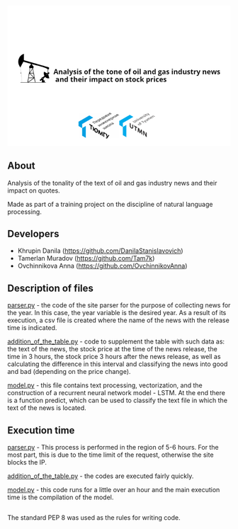 <p align="center">
      <img src="logotype.png" width="700">
</p>


## About

Analysis of the tonality of the text of oil and gas industry news and their impact on quotes.

Made as part of a training project on the discipline of natural language processing.


## Developers

- Khrupin Danila (https://github.com/DanilaStanislavovich)
- Tamerlan Muradov (https://github.com/Tam7k)
- Ovchinnikova Anna (https://github.com/OvchinnikovAnna)

## Description of files
<p>
      <a href="/parser.py">parser.py</a> - the code of the site parser for the purpose of collecting news for the year.
      In this case, the year variable is the desired year. As a result of its execution, a csv file is created where the name of the news with the release time is      
      indicated.
</p>   
<p>
      <a href="/addition_of_the_table.py">addition_of_the_table.py</a> - code to supplement the table with such data as: the text of the news, the stock price at the time of the news release, the time in 3 hours, the stock price 3 hours after the news release, as well as calculating the difference in this interval and classifying the news into good and bad (depending on the price change).
</p>
<p>
      <a href="/model.py">model.py</a> - this file contains text processing, vectorization, and the construction of a recurrent neural network model - LSTM. At the end there is a function predict, which can be used to classify the text file in which the text of the news is located.
</p>
      
## Execution time
<p>
      <a href="/parser.py">parser.py</a> - This process is performed in the region of 5-6 hours. For the most part, this is due to the time limit of the request, otherwise the site blocks the IP.
</p>
<p>
      <a href="/addition_of_the_table.py">addition_of_the_table.py</a> - the codes are executed fairly quickly.
</p>
<p>
      <a href="/model.py">model.py</a> - this code runs for a little over an hour and the main execution time is the compilation of the model.
</p>

##

The standard PEP 8 was used as the rules for writing code.
